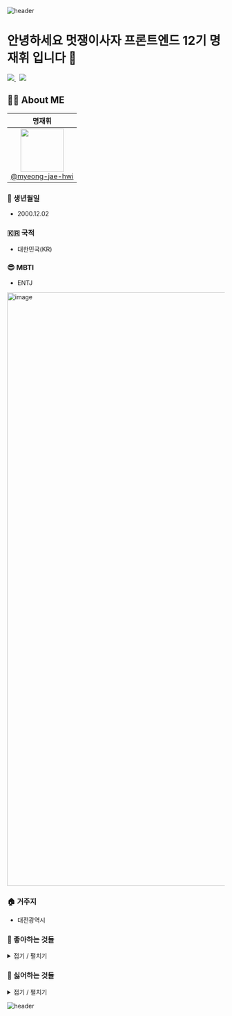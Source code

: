 ![header](https://capsule-render.vercel.app/api?type=waving&color=gradient&height=150&width=1374&animation=fadeIn&fontSize=80&fontColor=ffffff&fontAlignY=35)
# 안녕하세요 멋쟁이사자 프론트엔드 12기 명재휘 입니다 👋

<p>
  <a href="https://re-hwi.tistory.com">
  <img src="https://img.shields.io/badge/Tistory-eb6753?style=for-the-badge&logo=Tistory&logoColor=white">
    </a>
  &nbsp
  <a href="https://github.com/myeong-jae-hwi">
  <img src="https://img.shields.io/badge/github-181717?style=for-the-badge&logo=github&logoColor=white">
    </a>
</p>  

## 🙋‍♂️ About ME 

| **명재휘** | 
| :------: |
| [<img src="https://avatars.githubusercontent.com/u/72872676?v=4" height=100 width=100> <br/> @myeong-jae-hwi](https://github.com/myeong-jae-hwi) 

### 🎂 생년월일
- 2000.12.02

### 🇰🇷 국적 
- 대한민국(KR) 
  
### 😎 MBTI
- ENTJ

<img width="1374" alt="image" src="https://github.com/user-attachments/assets/bfc19021-72b8-4c9d-9527-10e1b4420650">

### 🏠 거주지 
- 대전광역시

### 🧩 좋아하는 것들

<details>
<summary>접기 / 펼치기</summary>

<br>

- 운동 💪
- 음악듣기 🎵
- 커피 ☕️
- 영화보기 🎬
- 고기 🍖
</details>

### 🚨 싫어하는 것들

<details>
<summary>접기 / 펼치기</summary>

<br>

- 비 오는 날 ☔️
- 가지 🍆
- 세균 🦠
- 벌레 🪰
</details>

![header](https://capsule-render.vercel.app/api?type=waving&color=gradient&height=150&section=footer&width=1374&animation=fadeIn&fontSize=80&fontColor=ffffff&fontAlignY=35)


